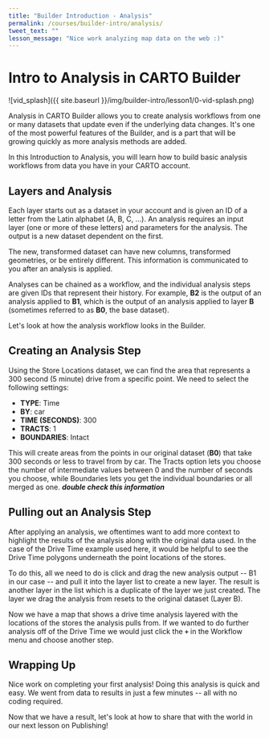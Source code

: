 ```yaml
---
title: "Builder Introduction - Analysis"
permalink: /courses/builder-intro/analysis/
tweet_text: ""
lesson_message: "Nice work analyzing map data on the web :)"
---
```


# Intro to Analysis in CARTO Builder

![vid_splash]({{ site.baseurl }}/img/builder-intro/lesson1/0-vid-splash.png)

Analysis in CARTO Builder allows you to create analysis workflows from one or many datasets that update even if the underlying data changes. It's one of the most powerful features of the Builder, and is a part that will be growing quickly as more analysis methods are added.

In this Introduction to Analysis, you will learn how to build basic analysis workflows from data you have in your CARTO account.

## Layers and Analysis

Each layer starts out as a dataset in your account and is given an ID of a letter from the Latin alphabet (A, B, C, ...). An analysis requires an input layer (one or more of these letters) and parameters for the analysis. The output is a new dataset dependent on the first.

The new, transformed dataset can have new columns, transformed geometries, or be entirely different. This information is communicated to you after an analysis is applied.

Analyses can be chained as a workflow, and the individual analysis steps are given IDs that represent their history. For example, **B2** is the output of an analysis applied to **B1**, which is the output of an analysis applied to layer **B** (sometimes referred to as **B0**, the base dataset).

Let's look at how the analysis workflow looks in the Builder.

## Creating an Analysis Step

Using the Store Locations dataset, we can find the area that represents a 300 second (5 minute) drive from a specific point. We need to select the following settings:

* **TYPE**: Time
* **BY**: car
* **TIME (SECONDS)**: 300
* **TRACTS**: 1
* **BOUNDARIES**: Intact

This will create areas from the points in our original dataset (**B0**) that take 300 seconds or less to travel from by car. The Tracts option lets you choose the number of intermediate values between 0 and the number of seconds you choose, while Boundaries lets you get the individual boundaries or all merged as one. **_double check this information_**

## Pulling out an Analysis Step

After applying an analysis, we oftentimes want to add more context to highlight the results of the analysis along with the original data used. In the case of the Drive Time example used here, it would be helpful to see the Drive Time polygons underneath the point locations of the stores.

To do this, all we need to do is click and drag the new analysis output -- B1 in our case -- and pull it into the layer list to create a new layer. The result is another layer in the list which is a duplicate of the layer we just created. The layer we drag the analysis from resets to the original dataset (Layer B).

Now we have a map that shows a drive time analysis layered with the locations of the stores the analysis pulls from. If we wanted to do further analysis off of the Drive Time we would just click the **`+`** in the Workflow menu and choose another step.

## Wrapping Up

Nice work on completing your first analysis! Doing this analysis is quick and easy. We went from data to results in just a few minutes -- all with no coding required.

Now that we have a result, let's look at how to share that with the world in our next lesson on Publishing!
